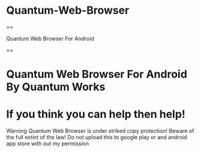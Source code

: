 Quantum-Web-Browser
===================

==

Quantum Web Browser For Android

==


Quantum Web Browser For Android By Quantum Works
==
If you think you can help then help! 
=====
Warning Quantum Web Browser is under striked copy protection! Beware of the full extint of the law! Do not upload this to google play or and android app store with out my permission
